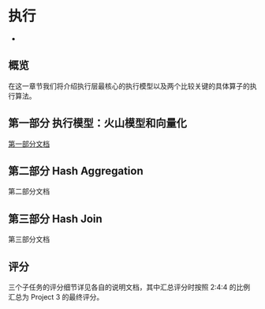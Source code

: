 # 执行
-
## 概览

在这一章节我们将介绍执行层最核心的执行模型以及两个比较关键的具体算子的执行算法。

## 第一部分 执行模型：火山模型和向量化

[第一部分文档](./proj3-part1-README-zh_CN.md)

## 第二部分 Hash Aggregation

第二部分文档

## 第三部分 Hash Join

第三部分文档

## 评分

三个子任务的评分细节详见各自的说明文档，其中汇总评分时按照 2:4:4 的比例汇总为 Project 3 的最终评分。
